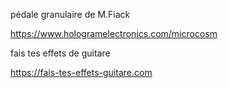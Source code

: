 pédale granulaire de M.Fiack

https://www.hologramelectronics.com/microcosm


fais tes effets de guitare 

https://fais-tes-effets-guitare.com


